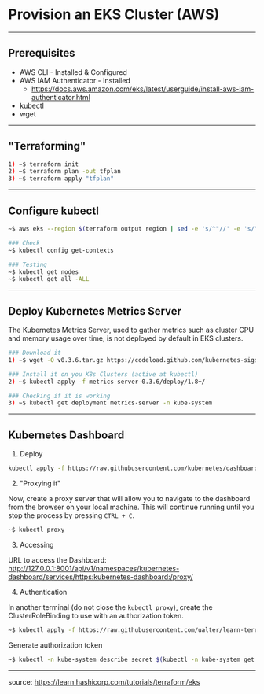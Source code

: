 # Provision an EKS Cluster (AWS)

---

## Prerequisites
- AWS CLI - Installed & Configured
- AWS IAM Authenticator - Installed
  - https://docs.aws.amazon.com/eks/latest/userguide/install-aws-iam-authenticator.html
- kubectl
- wget
---
## "Terraforming"
```bash
1) ~$ terraform init
2) ~$ terraform plan -out tfplan
3) ~$ terraform apply "tfplan"
```
---
## Configure kubectl
```bash
~$ aws eks --region $(terraform output region | sed -e 's/^"//' -e 's/"$//') update-kubeconfig --name $(terraform output cluster_name | sed -e 's/^"//' -e 's/"$//')

### Check
~$ kubectl config get-contexts

### Testing
~$ kubectl get nodes
~$ kubectl get all -ALL
```
---
##  Deploy Kubernetes Metrics Server
The Kubernetes Metrics Server, used to gather metrics such as cluster CPU and memory usage over time, is not deployed by default in EKS clusters.
```bash
### Download it
1) ~$ wget -O v0.3.6.tar.gz https://codeload.github.com/kubernetes-sigs/metrics-server/tar.gz/v0.3.6 && tar -xzf v0.3.6.tar.gz

### Install it on you K8s Clusters (active at kubectl)
2) ~$ kubectl apply -f metrics-server-0.3.6/deploy/1.8+/

### Checking if it is working
3) ~$ kubectl get deployment metrics-server -n kube-system
```
---
## Kubernetes Dashboard
1) Deploy 
```bash
kubectl apply -f https://raw.githubusercontent.com/kubernetes/dashboard/v2.0.0-beta8/aio/deploy/recommended.yaml
```
2) "Proxying it"

Now, create a proxy server that will allow you to navigate to the dashboard from the browser on your local machine. This will continue running until you stop the process by pressing ```CTRL + C```.
```bash
~$ kubectl proxy
```
3) Accessing

URL to access the Dashboard:
http://127.0.0.1:8001/api/v1/namespaces/kubernetes-dashboard/services/https:kubernetes-dashboard:/proxy/

4) Authentication 

In another terminal (do not close the ```kubectl proxy```), create the ClusterRoleBinding to use with an authorization token.
```bash
~$ kubectl apply -f https://raw.githubusercontent.com/ualter/learn-terraform-provision-eks-cluster/master/kubernetes-dashboard-admin.rbac.yaml
```
Generate authorization token
```bash
~$ kubectl -n kube-system describe secret $(kubectl -n kube-system get secret | grep service-controller-token | awk '{print $1}')
```
---


source: https://learn.hashicorp.com/tutorials/terraform/eks